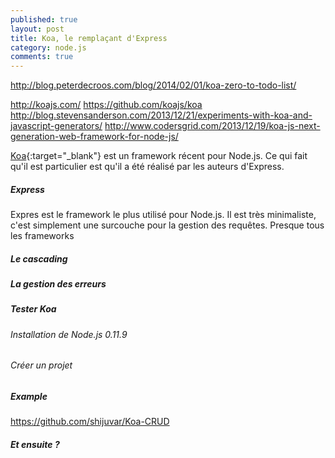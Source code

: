 ```yaml
---
published: true
layout: post
title: Koa, le remplaçant d'Express
category: node.js
comments: true
---
```


http://blog.peterdecroos.com/blog/2014/02/01/koa-zero-to-todo-list/

http://koajs.com/
https://github.com/koajs/koa
http://blog.stevensanderson.com/2013/12/21/experiments-with-koa-and-javascript-generators/
http://www.codersgrid.com/2013/12/19/koa-js-next-generation-web-framework-for-node-js/


[Koa](http://koajs.com/){:target="_blank"} est un framework récent pour Node.js. Ce qui fait qu'il est particulier est qu'il a été réalisé par les auteurs d'Express. 

<!--more-->

##### Express

Expres est le framework le plus utilisé pour Node.js. Il est très minimaliste, c'est simplement une surcouche pour la gestion des requêtes. Presque tous les frameworks


##### Le cascading

##### La gestion des erreurs


##### Tester Koa

###### Installation de Node.js 0.11.9

###### Créer un projet


##### Example
https://github.com/shijuvar/Koa-CRUD


##### Et ensuite ?
